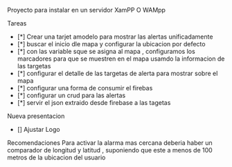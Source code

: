 Proyecto para instalar en un servidor XamPP O WAMpp



Tareas 
- [*] Crear una tarjet amodelo para mostrar las alertas unificadamente
- [*] buscar el inicio dle mapa y configurar la ubicacion por defecto
- [*] con las variable sque se asigna al mapa , configuramos los marcadores para que se muestren en el mapa  usamdo la informacion de las targetas
- [*] configurar el detalle de las targetas de alerta para mostrar sobre el mapa
- [*] configurar una forma de consumir el firebas
- [*] configurar un crud para las alertas
- [*] servir el json extraido desde firebase a las tagetas

Nueva presentacion
- [] Ajustar Logo


Recomendaciones
 Para activar la alarma mas cercana deberia haber un comparador de longitud y latitud , suponiendo que este a menos de 100 metros de la ubicacion del usuario 
